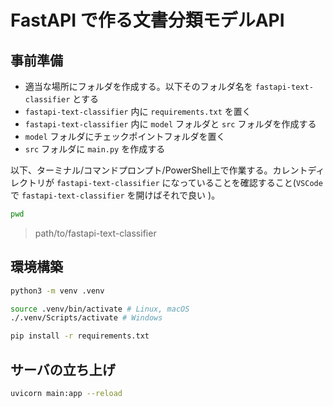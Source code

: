 # FastAPI で作る文書分類モデルAPI

## 事前準備
- 適当な場所にフォルダを作成する。以下そのフォルダ名を `fastapi-text-classifier` とする
- `fastapi-text-classifier` 内に `requirements.txt` を置く
- `fastapi-text-classifier` 内に `model` フォルダと `src` フォルダを作成する
- `model` フォルダにチェックポイントフォルダを置く
- `src` フォルダに `main.py` を作成する

以下、ターミナル/コマンドプロンプト/PowerShell上で作業する。カレントディレクトリが `fastapi-text-classifier` になっていることを確認すること(`VSCode` で `fastapi-text-classifier` を開けばそれで良い )。

```sh
pwd
```
> path/to/fastapi-text-classifier

## 環境構築

```sh
python3 -m venv .venv
```

```sh
source .venv/bin/activate # Linux, macOS
./.venv/Scripts/activate # Windows
```

```sh
pip install -r requirements.txt
```

## サーバの立ち上げ
```sh
uvicorn main:app --reload
```